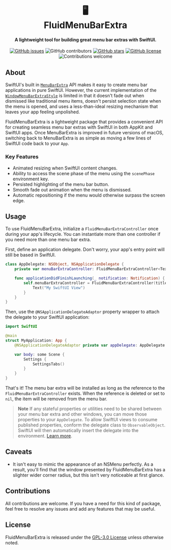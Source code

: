 <h1 align="center">
  &#128421;
  <br>
  FluidMenuBarExtra 
  <br>
</h1>

<h4 align="center">A lightweight tool for building great menu bar extras with SwiftUI.</h4>

<p align="center">
  <a href="https://github.com/lfroms/fluid-menu-bar-extra/issues"><img alt="GitHub issues" src="https://img.shields.io/github/issues/lfroms/fluid-menu-bar-extra"></a>
  <img alt="GitHub contributors" src="https://img.shields.io/github/contributors/lfroms/fluid-menu-bar-extra">
  <a href="https://github.com/lfroms/fluid-menu-bar-extra/stargazers"><img alt="GitHub stars" src="https://img.shields.io/github/stars/lfroms/fluid-menu-bar-extra"></a>
  <a href="https://github.com/lfroms/fluid-menu-bar-extra"><img alt="GitHub license" src="https://img.shields.io/github/license/lfroms/mobile-device-kit"></a>
  <img alt="Contributions welcome" src="https://img.shields.io/badge/contributions-welcome-orange">
</p>

## About

SwiftUI's built in [`MenuBarExtra`](https://developer.apple.com/documentation/swiftui/menubarextra) API makes it easy to create menu bar applications in pure SwiftUI. However, the current implementation of the [`WindowMenuBarExtraStyle`](https://developer.apple.com/documentation/swiftui/windowmenubarextrastyle) is limited in that it doesn't fade out when dismissed like traditional menu items, doesn't persist selection state when the menu is opened, and uses a less-than-ideal resizing mechanism that leaves your app feeling unpolished.

FluidMenuBarExtra is a lightweight package that provides a convenient API for creating seamless menu bar extras with SwiftUI in both AppKit and SwiftUI apps. Once MenuBarExtra is improved in future versions of macOS, switching back to MenuBarExtra is as simple as moving a few lines of SwiftUI code back to your `App`.

### Key Features

- Animated resizing when SwiftUI content changes.
- Ability to access the scene phase of the menu using the `scenePhase` environment key.
- Persisted highlighting of the menu bar button.
- Smooth fade out animation when the menu is dismissed.
- Automatic repositioning if the menu would otherwise surpass the screen edge.

## Usage

To use FluidMenuBarExtra, initialize a `FluidMenuBarExtraController` once during your app's lifecycle. You can instantiate more than one controller if you need more than one menu bar extra.

First, define an application delegate. Don't worry, your app's entry point will still be based in SwiftUI.

```swift
class AppDelegate: NSObject, NSApplicationDelegate {
    private var menuBarExtraController: FluidMenuBarExtraController<Text>?

    func applicationDidFinishLaunching(_ notification: Notification) {
        self.menuBarExtraController = FluidMenuBarExtraController(title: "My Menu", systemImage: "cloud.fill"} {
            Text("My SwiftUI View")
        }
    }
}
```

Then, use the `@NSApplicationDelegateAdaptor` property wrapper to attach the delegate to your SwiftUI application:

```swift
import SwiftUI

@main
struct MyApplication: App {
    @NSApplicationDelegateAdaptor private var appDelegate: AppDelegate

    var body: some Scene {
        Settings {
            SettingsTabs()
        }
    }
}
```

That's it! The menu bar extra will be installed as long as the reference to the `FluidMenuBarExtraController` exists. When the reference is deleted or set to `nil`, the item will be removed from the menu bar.

> **Note** If any stateful properties or utilities need to be shared between your menu bar extra and other windows, you can move those properties to your `AppDelegate`. To allow SwiftUI views to consume published properties, conform the delegate class to `ObservableObject`. SwiftUI will then automatically insert the delegate into the environment. [Learn more](https://developer.apple.com/documentation/swiftui/uiapplicationdelegateadaptor).

## Caveats

- It isn't easy to mimic the appearance of an NSMenu perfectly. As a result, you'll find that the window presented by FluidMenuBarExtra has a slighter wider corner radius, but this isn't very noticeable at first glance.

## Contributions

All contributions are welcome. If you have a need for this kind of package, feel free to resolve any issues and add any features that may be useful.

## License

FluidMenuBarExtra is released under the [GPL-3.0 License](LICENSE) unless otherwise noted.

